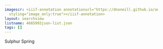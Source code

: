 ```yaml
---
imagescr: <iiif-annotation annotationurl="https://dnoneill.github.io/annotate/annotations/4665993json-5.json"
  styling="image_only:true"></iiif-annotation>
layout: searchview
listname: 4665993json-list.json
tags: []
---
```

Sulphur Spring